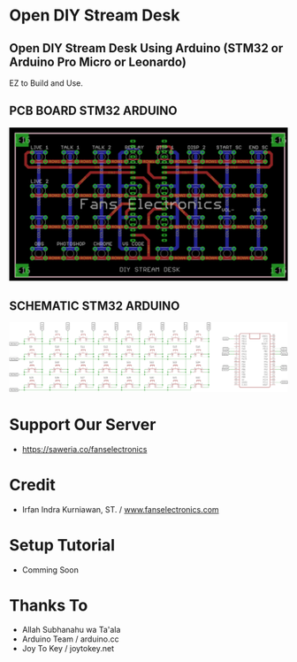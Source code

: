# Open DIY Stream Desk
## Open DIY Stream Desk Using Arduino (STM32 or Arduino Pro Micro or Leonardo)

EZ to Build and Use. 

## PCB BOARD STM32 ARDUINO
![PCB BOARD STM32 ARDUINO](https://raw.githubusercontent.com/IrfanIndraKurniawan/Open-DIY-Stream-Desk/main/Board%20STM32.png)

## SCHEMATIC STM32 ARDUINO
![SCHEMATIC STM32 ARDUINO](https://raw.githubusercontent.com/IrfanIndraKurniawan/Open-DIY-Stream-Desk/main/Schematic%20STM32.png)

# Support Our Server
- https://saweria.co/fanselectronics

# Credit
- Irfan Indra Kurniawan, ST. / www.fanselectronics.com

# Setup Tutorial
- Comming Soon

# Thanks To
- Allah Subhanahu wa Ta'ala
- Arduino Team / arduino.cc
- Joy To Key / joytokey.net
